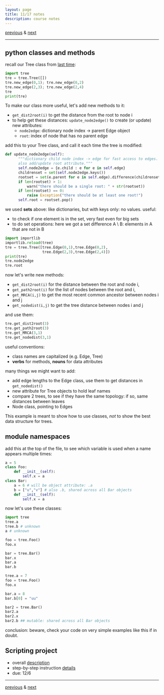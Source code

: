 ```yaml
---
layout: page
title: 11/17 notes
description: course notes
---
```

[previous](notes1115.html) & [next](notes1122.html)

---

## python classes and methods

recall our Tree class from
[last time](notes1115.html#python-classes-and-methods):

```python
import tree
tre = tree.Tree([])
tre.new_edge(0,1); tre.new_edge(0,2)
tre.new_edge(2,3); tre.new_edge(2,4)
tre
print(tre)
```

To make our class more useful, let's add new methods to it:

- `get_dist2root(i)` to get the distance from the root to node i
- to help get these distances: `update_node2edge()` to create (or update)
  new attributes:
  * `node2edge`: dictionary node index -> parent Edge object
  * `root`: index of node that has no parent edge

add this to your Tree class, and call it each time the tree is modified:

```python
def update_node2edge(self):
      """dictionary child node index -> edge for fast access to edges.
      also add/update root attribute."""
      self.node2edge = {e.child : e for e in self.edge}
      childrenset = set(self.node2edge.keys())
      rootset = set(e.parent for e in self.edge).difference(childrenset)
      if len(rootset) > 1:
          warn("there should be a single root: " + str(rootset))
      if len(rootset) == 0:
          raise Exception("there should be at least one root!")
      self.root = rootset.pop()
```

we used **sets** above: like dictionaries, but with keys only: no values.
useful:

- to check if one element is in the set, very fast even for big sets
- to do set operations: here we got a set difference A \ B:
  elements in A that are not in B

```python
import importlib
importlib.reload(tree)
tre = tree.Tree([tree.Edge(0,1),tree.Edge(0,2),
                 tree.Edge(2,3),tree.Edge(2,4)])
print(tre)
tre.node2edge
tre.root
```

now let's write new methods:

- `get_dist2root(i)` for the distance between the root and node i,
- `get_path2root(i)` for the list of nodes between the root and i,
- `get_MRCA(i,j)` to get the most recent common ancestor between nodes i and j
- `get_nodedist(i,j)` to get the tree distance between nodes i and j

and use them:

```python
tre.get_dist2root(3)
tre.get_path2root(3)
tre.get_MRCA(3,1)
tre.get_nodedist(3,1)
```

useful conventions:

- class names are capitalized (e.g. Edge, Tree)
- **verbs** for methods, **nouns** for data attributes

many things we might want to add:

- add edge lengths to the Edge class,
  use them to get distances in `get_nodedist()`
- new attribute for Tree objects to hold leaf names
- compare 2 trees, to see if they have the same topology:
  if so, same distances between leaves
- Node class, pointing to Edges

This example is meant to show how to use classes,
*not* to show the best data structure for trees.

<!--
```python
t1 = tree.Tree([tree.Edge(0,1),tree.Edge(0,2),tree.Edge(2,3),tree.Edge(2,4)])
t2 = tree.Tree([tree.Edge(0,1),tree.Edge(0,2),tree.Edge(2,3),tree.Edge(2,4),
                tree.Edge(1,5),tree.Edge(1,6)])
```
-->

## module namespaces

add this at the top of the file, to see which variable is used
when a name appears multiple times:

```python
a = 5
class Foo:
    def __init__(self):
        self.x = a
class Bar:
    a = 6 # will be object attribute: .a
    b = ["u","v"] # also .b, shared across all Bar objects
    def __init__(self):
        self.x = a
```

now let's use these classes:

```python
import tree
tree.a
tree.b # unknown
a # unknown

foo = tree.Foo()
foo.x

bar = tree.Bar()
bar.x
bar.a
bar.b

tree.a = 7
foo = tree.Foo()
foo.x

bar.a = 8
bar.b[0] = "uu"

bar2 = tree.Bar()
bar2.a
bar2.x
bar2.b ## mutable: shared across all Bar objects
```

conclusion: beware, check your code on very simple examples like this if in doubt.

## Scripting project

- overall [description](project1description)
- step-by-step instruction [details](project1stepsinstructions)
- due: 12/6

---
[previous](notes1115.html) & [next](notes1122.html)
